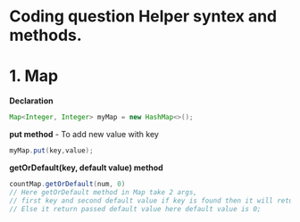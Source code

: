 # Coding question Helper syntex and methods.

# 1. Map 

**Declaration**
```java
Map<Integer, Integer> myMap = new HashMap<>();
```

**put method** - To add new value with key
```java
myMap.put(key,value);
```

**getOrDefault(key, default value) method**
```java
countMap.getOrDefault(num, 0)
// Here getOrDefault method in Map take 2 args,
// first key and second default value if key is found then it will return value link to key
// Else it return passed default value here default value is 0;
```
